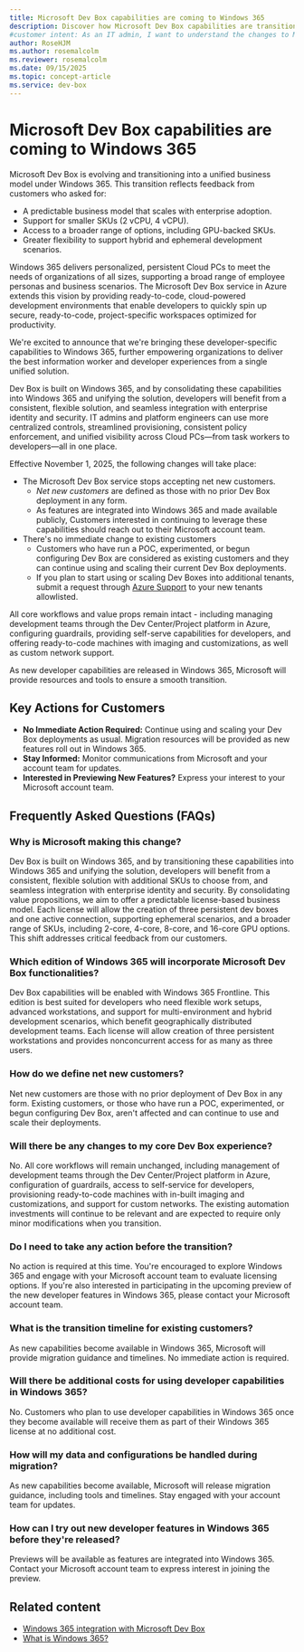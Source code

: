 ```yaml
---
title: Microsoft Dev Box capabilities are coming to Windows 365
description: Discover how Microsoft Dev Box capabilities are transitioning to Windows 365, offering unified solutions for developers and IT admins starting November 2025.
#customer intent: As an IT admin, I want to understand the changes to Microsoft Dev Box so that I can plan for the transition to Windows 365.
author: RoseHJM
ms.author: rosemalcolm
ms.reviewer: rosemalcolm
ms.date: 09/15/2025
ms.topic: concept-article
ms.service: dev-box
---
```




# Microsoft Dev Box capabilities are coming to Windows 365

Microsoft Dev Box is evolving and transitioning into a unified business model under Windows 365. This transition reflects feedback from customers who asked for: 

- A predictable business model that scales with enterprise adoption. 
- Support for smaller SKUs (2 vCPU, 4 vCPU). 
- Access to a broader range of options, including GPU-backed SKUs. 
- Greater flexibility to support hybrid and ephemeral development scenarios. 

Windows 365 delivers personalized, persistent Cloud PCs to meet the needs of organizations of all sizes, supporting a broad range of employee personas and business scenarios. The Microsoft Dev Box service in Azure extends this vision by providing ready-to-code, cloud-powered development environments that enable developers to quickly spin up secure, ready-to-code, project-specific workspaces optimized for productivity. 

We're excited to announce that we're bringing these developer-specific capabilities to Windows 365, further empowering organizations to deliver the best information worker and developer experiences from a single unified solution. 

Dev Box is built on Windows 365, and by consolidating these capabilities into Windows 365 and unifying the solution, developers will benefit from a consistent, flexible solution, and seamless integration with enterprise identity and security. IT admins and platform engineers can use more centralized controls, streamlined provisioning, consistent policy enforcement, and unified visibility across Cloud PCs—from task workers to developers—all in one place. 

Effective November 1, 2025, the following changes will take place: 

- The Microsoft Dev Box service stops accepting net new customers. 
    - *Net new customers* are defined as those with no prior Dev Box deployment in any form. 
    - As features are integrated into Windows 365 and made available publicly, Customers interested in continuing to leverage these capabilities should reach out to their Microsoft account team. 
- There's no immediate change to existing customers 
    - Customers who have run a POC, experimented, or begun configuring Dev Box are considered as existing customers and they can continue using and scaling their current Dev Box deployments. 
    - If you plan to start using or scaling Dev Boxes into additional tenants, submit a request through [Azure Support](https://go.microsoft.com/fwlink/p/?linkid=2202692&clcid=0x409) to your new tenants allowlisted.  

All core workflows and value props remain intact - including managing development teams through the Dev Center/Project platform in Azure, configuring guardrails, providing self-serve capabilities for developers, and offering ready-to-code machines with imaging and customizations, as well as custom network support. 

As new developer capabilities are released in Windows 365, Microsoft will provide resources and tools to ensure a smooth transition.  

## Key Actions for Customers 

- **No Immediate Action Required:** Continue using and scaling your Dev Box deployments as usual. Migration resources will be provided as new features roll out in Windows 365. 
- **Stay Informed:** Monitor communications from Microsoft and your account team for updates. 
- **Interested in Previewing New Features?** Express your interest to your Microsoft account team. 

## Frequently Asked Questions (FAQs) 

### Why is Microsoft making this change? 

Dev Box is built on Windows 365, and by transitioning these capabilities into Windows 365 and unifying the solution, developers will benefit from a consistent, flexible solution with additional SKUs to choose from, and seamless integration with enterprise identity and security. By consolidating value propositions, we aim to offer a predictable license-based business model. Each license will allow the creation of three persistent dev boxes and one active connection, supporting ephemeral scenarios, and a broader range of SKUs, including 2-core, 4-core, 8-core, and 16-core GPU options. This shift addresses critical feedback from our customers. 

### Which edition of Windows 365 will incorporate Microsoft Dev Box functionalities? 

Dev Box capabilities will be enabled with Windows 365 Frontline. This edition is best suited for developers who need flexible work setups, advanced workstations, and support for multi-environment and hybrid development scenarios, which benefit geographically distributed development teams. Each license will allow creation of three persistent workstations and provides nonconcurrent access for as many as three users. 

### How do we define net new customers? 

Net new customers are those with no prior deployment of Dev Box in any form. Existing customers, or those who have run a POC, experimented, or begun configuring Dev Box, aren't affected and can continue to use and scale their deployments.  

### Will there be any changes to my core Dev Box experience? 

No. All core workflows will remain unchanged, including management of development teams through the Dev Center/Project platform in Azure, configuration of guardrails, access to self-service for developers, provisioning ready-to-code machines with in-built imaging and customizations, and support for custom networks. The existing automation investments will continue to be relevant and are expected to require only minor modifications when you transition. 

### Do I need to take any action before the transition? 

No action is required at this time. You're encouraged to explore Windows 365 and engage with your Microsoft account team to evaluate licensing options. If you're also interested in participating in the upcoming preview of the new developer features in Windows 365, please contact your Microsoft account team. 

### What is the transition timeline for existing customers? 

As new capabilities become available in Windows 365, Microsoft will provide migration guidance and timelines. No immediate action is required. 

### Will there be additional costs for using developer capabilities in Windows 365? 

No. Customers who plan to use developer capabilities in Windows 365 once they become available will receive them as part of their Windows 365 license at no additional cost. 

### How will my data and configurations be handled during migration? 

As new capabilities become available, Microsoft will release migration guidance, including tools and timelines. Stay engaged with your account team for updates.

### How can I try out new developer features in Windows 365 before they're released? 

Previews will be available as features are integrated into Windows 365. Contact your Microsoft account team to express interest in joining the preview. 

## Related content
- [Windows 365 integration with Microsoft Dev Box](https://aka.ms/WindowsSeptAnnouncements)
- [What is Windows 365?](/windows-365/overview)
 